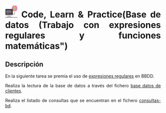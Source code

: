 <div align="justify">

# <img src=../../../../../images/computer.png width="40"> Code, Learn & Practice(Base de datos (Trabajo con expresiones regulares y funciones matemáticas")

## Descripción

En la siguiente tarea se premia el uso de [expresiones regulares](https://github.com/jpexposito/code-learn/blob/main/primero/bae/unidad-5/sqlite/21_regexp.md) en BBDD.

Realiza la lectura de la base de datos a través del fichero [base datos de clientes](files/base-datos-clientes.sql).

Realiza el listado de consultas que se encuentran en el fichero [consultas-bd](files/consultas-bbdd.sql).

</div>